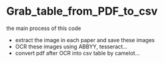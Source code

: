 # Grab_table_from_PDF_to_csv

the main process of this code
* extract the image in each paper and save these images
* OCR these images using ABBYY, tesseract...
* convert pdf after OCR into csv table by camelot...
